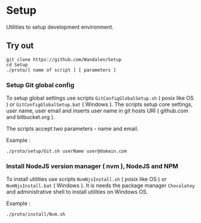 # Setup

Utilities to setup development environment.

## Try out

```
git clone https://github.com/Wandalen/Setup
cd Setup
./proto/[ name of script ] [ parameters ]
```

### Setup Git global config

To setup global settings use scripts `GitConfigGlobalSetup.sh` ( posix like OS ) or `GitConfigGlobalSetup.bat` ( Windows ).
The scripts setup core settings, user name, user email and inserts user name in git hosts URI ( github.com and bitbucket.org ).

The scripts accept two parameters - name and email.

Example :

```
./proto/setup/Git.sh userName user@domain.com
```

### Install NodeJS version manager ( nvm ), NodeJS and NPM

To install utilities use scripts `NvmNjsInstall.sh` ( posix like OS ) or `NvmNjsInstall.bat` ( Windows ).
It is needs the package manager `Chocolatey` and administrative shell to install utilities on Windows OS.

Example :

```
./proto/install/Nvm.sh
```

